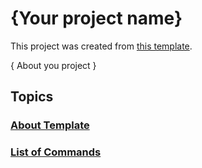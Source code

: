 # {Your project name}

This project was created from [this template](https://github.com/lmoscheni/node-ts-template).

{ About you project }

## Topics
### [About Template](docs/About.md)
### [List of Commands](docs/Commands.md)


